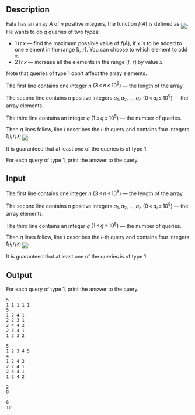## Description

<div><p>Fafa has an array <span class="tex-span"><i>A</i></span> of <span class="tex-span"><i>n</i></span> positive integers, the function <span class="tex-span"><i>f</i>(<i>A</i>)</span> is defined as <img align="middle" class="tex-formula" src="file://hjmVAGMY.png" style="max-width: 100.0%;max-height: 100.0%;">. He wants to do <span class="tex-span"><i>q</i></span> queries of two types:</p><ul> <li> <span class="tex-span">1 <i>l</i> <i>r</i> <i>x</i></span> — find the maximum possible value of <span class="tex-span"><i>f</i>(<i>A</i>)</span>, if <span class="tex-span"><i>x</i></span> is to be added to one element in the range <span class="tex-span">[<i>l</i>,  <i>r</i>]</span>. You can choose to which element to add <span class="tex-span"><i>x</i></span>. </li><li> <span class="tex-span">2 <i>l</i> <i>r</i> <i>x</i></span> — increase all the elements in the range <span class="tex-span">[<i>l</i>,  <i>r</i>]</span> by value <span class="tex-span"><i>x</i></span>. </li></ul><p>Note that queries of type <span class="tex-span">1</span> don't affect the array elements.</p></div><div class="input-specification"><p>The first line contains one integer <span class="tex-span"><i>n</i></span> <span class="tex-span">(3 ≤ <i>n</i> ≤ 10<sup class="upper-index">5</sup>)</span> — the length of the array.</p><p>The second line contains <span class="tex-span"><i>n</i></span> positive integers <span class="tex-span"><i>a</i><sub class="lower-index">1</sub>, <i>a</i><sub class="lower-index">2</sub>, ..., <i>a</i><sub class="lower-index"><i>n</i></sub></span> <span class="tex-span">(0 &lt; <i>a</i><sub class="lower-index"><i>i</i></sub> ≤ 10<sup class="upper-index">9</sup>)</span> — the array elements.</p><p>The third line contains an integer <span class="tex-span"><i>q</i></span> <span class="tex-span">(1 ≤ <i>q</i> ≤ 10<sup class="upper-index">5</sup>)</span> — the number of queries. </p><p>Then <span class="tex-span"><i>q</i></span> lines follow, line <span class="tex-span"><i>i</i></span> describes the <span class="tex-span"><i>i</i></span>-th query and contains four integers <span class="tex-span"><i>t</i><sub class="lower-index"><i>i</i></sub> <i>l</i><sub class="lower-index"><i>i</i></sub> <i>r</i><sub class="lower-index"><i>i</i></sub> <i>x</i><sub class="lower-index"><i>i</i></sub></span> <img align="middle" class="tex-formula" src="file://djraBhLa.png" style="max-width: 100.0%;max-height: 100.0%;">. </p><p>It is guaranteed that at least one of the queries is of type <span class="tex-span">1</span>.</p></div><div class="output-specification"><p>For each query of type <span class="tex-span">1</span>, print the answer to the query.</p></div>

## Input

<p>The first line contains one integer <span class="tex-span"><i>n</i></span> <span class="tex-span">(3 ≤ <i>n</i> ≤ 10<sup class="upper-index">5</sup>)</span> — the length of the array.</p><p>The second line contains <span class="tex-span"><i>n</i></span> positive integers <span class="tex-span"><i>a</i><sub class="lower-index">1</sub>, <i>a</i><sub class="lower-index">2</sub>, ..., <i>a</i><sub class="lower-index"><i>n</i></sub></span> <span class="tex-span">(0 &lt; <i>a</i><sub class="lower-index"><i>i</i></sub> ≤ 10<sup class="upper-index">9</sup>)</span> — the array elements.</p><p>The third line contains an integer <span class="tex-span"><i>q</i></span> <span class="tex-span">(1 ≤ <i>q</i> ≤ 10<sup class="upper-index">5</sup>)</span> — the number of queries. </p><p>Then <span class="tex-span"><i>q</i></span> lines follow, line <span class="tex-span"><i>i</i></span> describes the <span class="tex-span"><i>i</i></span>-th query and contains four integers <span class="tex-span"><i>t</i><sub class="lower-index"><i>i</i></sub> <i>l</i><sub class="lower-index"><i>i</i></sub> <i>r</i><sub class="lower-index"><i>i</i></sub> <i>x</i><sub class="lower-index"><i>i</i></sub></span> <img align="middle" class="tex-formula" src="file://djraBhLa.png" style="max-width: 100.0%;max-height: 100.0%;">. </p><p>It is guaranteed that at least one of the queries is of type <span class="tex-span">1</span>.</p>

## Output

<p>For each query of type <span class="tex-span">1</span>, print the answer to the query.</p>





```input1
5
1 1 1 1 1
5
1 2 4 1
2 2 3 1
2 4 4 2
2 3 4 1
1 3 3 2

```




```input2
5
1 2 3 4 5
4
1 2 4 2
2 2 4 1
2 3 4 1
1 2 4 2

```




```output1
2
8

```




```output2
6
10

```


